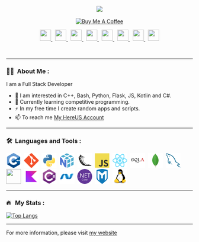<p align="center"><img src="https://media.giphy.com/media/M9gbBd9nbDrOTu1Mqx/giphy.gif" width="100"/></p>

<p align="center">
  <a href="https://www.buymeacoffee.com/islekcaganmert" target="_blank"><img src="https://cdn.buymeacoffee.com/buttons/default-orange.png" alt="Buy Me A Coffee" height="41" width="174"></a>
</p>

<p align="center">
  <a href="https://threads.net/@islekcaganmert" target="_blank">
    <img src="https://www.threads.net/favicon.ico" height="30" width="30">
  </a>&nbsp;
  <a href="https://www.instagram.com/islekcaganmert" target="_blank">
    <img src="https://www.instagram.com/favicon.ico" height="30" width="30">
  </a>&nbsp;
  <a href="https://www.reddit.com/user/islekcaganmert" target="_blank">
    <img src="https://www.reddit.com/favicon.ico" height="30" width="30">
  </a>&nbsp;
  <a href="https://t.me/islekcaganmert" target="_blank">
    <img src="https://telegram.org/favicon.ico" height="30" width="30">
  </a>&nbsp;
  <a href="https://www.youtube.com/islekcaganmert" target="_blank">
    <img src="https://cdn-icons-png.flaticon.com/512/1384/1384060.png" height="30" width="30">
  </a>&nbsp;
  <a href="https://mastodon.social/@islekcaganmert" target="_blank">
    <img src="https://mastodon.social/favicon.ico" height="30" width="30">
  </a>&nbsp;
  <a href="https://hereus.pythonanywhere.com/user/islekcaganmert" target="_blank">
    <img src="https://hereus.pythonanywhere.com/static/favicon.png" height="30" width="30">
  </a>&nbsp;
  <a href="https://twitter.com/islekcaganmert" target="_blank">
    <img src="https://twitter.com/favicon.ico" height="30" width="30">
  </a>
</p>

<p align="center"><img src="https://komarev.com/ghpvc/?username=islekcaganmert&style=flat-square&color=blue" alt=""></p>

---

### :man_technologist: &nbsp;About Me :
I am a Full Stack Developer
- 👀 I am interested in C++, Bash, Python, Flask, JS, Kotlin and C#.
- 🌱 Currently learning competitive programming.
- ⚡ In my free time I create random apps and scripts.
- 📫 To reach me [My HereUS Account](http://hereus.pythonanywhere.com/user/islekcaganmert)

---

### 🛠 &nbsp;Languages and Tools :
<p>
  <img src="https://github.com/devicons/devicon/blob/master/icons/cplusplus/cplusplus-original.svg" width="40" height="40"/>&nbsp;
  <img src="https://github.com/devicons/devicon/blob/master/icons/git/git-original.svg" width="40" height="40"/>&nbsp;
  <img src="https://github.com/devicons/devicon/blob/master/icons/python/python-original.svg" width="40" height="40"/>&nbsp;
  <img src="https://github.com/devicons/devicon/blob/master/icons/numpy/numpy-original.svg" width="40" height="40"/>&nbsp;
  <img src="https://github.com/devicons/devicon/blob/master/icons/flask/flask-original.svg" width="40" height="40"/>&nbsp;
  <img src="https://github.com/devicons/devicon/blob/master/icons/javascript/javascript-original.svg" width="40" height="40"/>&nbsp;
  <img src="https://github.com/devicons/devicon/blob/master/icons/react/react-original.svg" width="40" height="40"/>&nbsp;
  <img src="https://github.com/devicons/devicon/blob/master/icons/sqlalchemy/sqlalchemy-original.svg" width="40" height="40"/>&nbsp;
  <img src="https://github.com/devicons/devicon/blob/master/icons/mongodb/mongodb-original.svg" width="40" height="40"/>&nbsp;
  <img src="https://github.com/devicons/devicon/blob/master/icons/mysql/mysql-original.svg" width="40" height="40"/>&nbsp;
  <img src="https://gitlab.gnome.org/tchaik/gnome-builder/-/raw/9f3705bc0b6c37d0fa868af7535d6d4e75c16218/doc/favicon.ico" width="40" height="40"/>&nbsp;
  <img src="https://github.com/devicons/devicon/blob/master/icons/kotlin/kotlin-original.svg" width="40" height="40"/>&nbsp;
  <img src="https://github.com/devicons/devicon/blob/master/icons/csharp/csharp-original.svg" width="40" height="40"/>&nbsp;
  <img src="https://github.com/devicons/devicon/blob/master/icons/dot-net/dot-net-original.svg" width="40" height="40"/>&nbsp;
  <img src="https://github.com/devicons/devicon/blob/master/icons/dotnetcore/dotnetcore-original.svg" width="40" height="40"/>&nbsp;
  <img src="https://github.com/rapid7/metasploit-framework/blob/master/lib/msf/core/web_services/public/favicon.ico" width="40" height="40"/>&nbsp;
  <img src="https://github.com/devicons/devicon/blob/master/icons/linux/linux-original.svg" width="40" height="40"/>&nbsp;
</p>

---

### 🔥 &nbsp; My Stats :
[![Top Langs](https://github-readme-stats.vercel.app/api/top-langs/?username=islekcaganmert&layout=compact&theme=vision-friendly-light)](https://github.com/anuraghazra/github-readme-stats)

---

For more information, please visit [my website](https://islekcaganmert.github.io)
